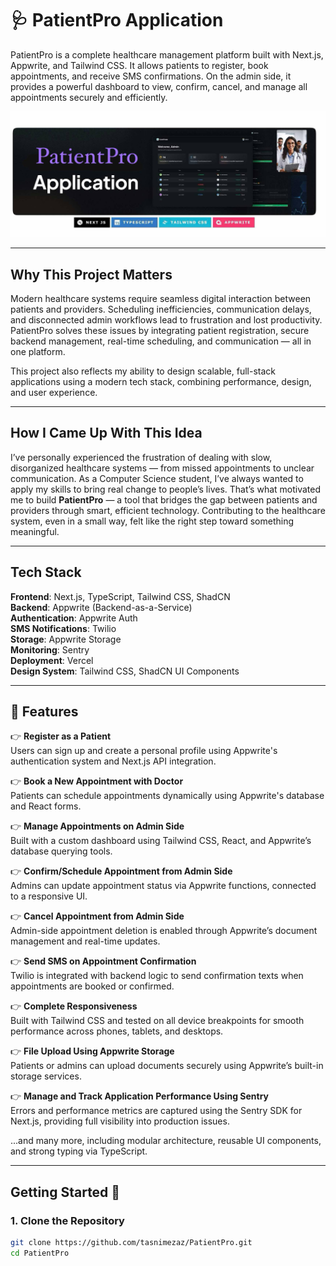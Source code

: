 # 🩺 PatientPro Application

PatientPro is a complete healthcare management platform built with Next.js, Appwrite, and Tailwind CSS. It allows patients to register, book appointments, and receive SMS confirmations. On the admin side, it provides a powerful dashboard to view, confirm, cancel, and manage all appointments securely and efficiently.

![PatientPro Banner](assets/PatientPro.png)

---

## **Why This Project Matters**

Modern healthcare systems require seamless digital interaction between patients and providers. Scheduling inefficiencies, communication delays, and disconnected admin workflows lead to frustration and lost productivity. PatientPro solves these issues by integrating patient registration, secure backend management, real-time scheduling, and communication — all in one platform.

This project also reflects my ability to design scalable, full-stack applications using a modern tech stack, combining performance, design, and user experience.

---

## **How I Came Up With This Idea**

I’ve personally experienced the frustration of dealing with slow, disorganized healthcare systems — from missed appointments to unclear communication. As a Computer Science student, I’ve always wanted to apply my skills to bring real change to people’s lives. That’s what motivated me to build **PatientPro** — a tool that bridges the gap between patients and providers through smart, efficient technology. Contributing to the healthcare system, even in a small way, felt like the right step toward something meaningful.

---

## **Tech Stack**

**Frontend**: Next.js, TypeScript, Tailwind CSS, ShadCN  
**Backend**: Appwrite (Backend-as-a-Service)  
**Authentication**: Appwrite Auth  
**SMS Notifications**: Twilio  
**Storage**: Appwrite Storage  
**Monitoring**: Sentry  
**Deployment**: Vercel  
**Design System**: Tailwind CSS, ShadCN UI Components

---

## **🔋 Features**

👉 **Register as a Patient**  
Users can sign up and create a personal profile using Appwrite's authentication system and Next.js API integration.

👉 **Book a New Appointment with Doctor**  
Patients can schedule appointments dynamically using Appwrite's database and React forms.

👉 **Manage Appointments on Admin Side**  
Built with a custom dashboard using Tailwind CSS, React, and Appwrite’s database querying tools.

👉 **Confirm/Schedule Appointment from Admin Side**  
Admins can update appointment status via Appwrite functions, connected to a responsive UI.

👉 **Cancel Appointment from Admin Side**  
Admin-side appointment deletion is enabled through Appwrite’s document management and real-time updates.

👉 **Send SMS on Appointment Confirmation**  
Twilio is integrated with backend logic to send confirmation texts when appointments are booked or confirmed.

👉 **Complete Responsiveness**  
Built with Tailwind CSS and tested on all device breakpoints for smooth performance across phones, tablets, and desktops.

👉 **File Upload Using Appwrite Storage**  
Patients or admins can upload documents securely using Appwrite’s built-in storage services.

👉 **Manage and Track Application Performance Using Sentry**  
Errors and performance metrics are captured using the Sentry SDK for Next.js, providing full visibility into production issues.

...and many more, including modular architecture, reusable UI components, and strong typing via TypeScript.

---

## **Getting Started 🚀**

### 1. Clone the Repository

```bash
git clone https://github.com/tasnimezaz/PatientPro.git
cd PatientPro
